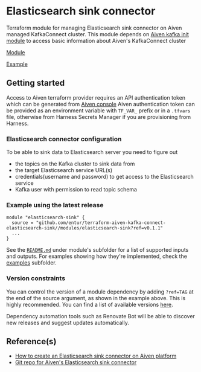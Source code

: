# Elasticsearch sink connector

Terraform module for managing Elasticsearch sink connector on Aiven managed KafkaConnect cluster.
This module depends on [Aiven kafka init module](https://github.com/entur/terraform-aiven-kafka-connect-init) to access
basic information about Aiven's KafkaConnect cluster

[Module](modules/elasticsearch-sink)

[Example](examples/minimal/main.tf)

## Getting started

Access to Aiven terraform provider requires an API authentication token which can be generated
from [Aiven console](https://console.gcp.aiven.io/profile/auth)
Aiven authentication token can be provided as an environment variable with `TF_VAR_` prefix or in a `.tfvars` file,
otherwise from Harness Secrets Manager if you are provisioning from Harness.

### Elasticsearch connector configuration

To be able to sink data to Elasticsearch server you need to figure out

- the topics on the Kafka cluster to sink data from
- the target Elasticsearch service URL(s)
- credentials(username and password) to get access to the Elasticsearch service
- Kafka user with permission to read topic schema

<!-- ci: x-release-please-start-version -->

### Example using the latest release

```
module "elasticsearch-sink" {
  source = "github.com/entur/terraform-aiven-kafka-connect-elasticsearch-sink//modules/elasticsearch-sink?ref=v0.1.1"
  ...
}
```

<!-- ci: x-release-please-end -->

See the [`README.md`](modules/elasticsearch-sink/README.md)  under module's subfolder for a list of supported inputs and outputs. For examples showing how
they're implemented, check the [examples](examples) subfolder.

### Version constraints

You can control the version of a module dependency by adding `?ref=TAG` at the end of the source argument, as shown in
the example above. This is highly recommended. You can find a list of available
versions [here](https://github.com/entur/terraform-aiven-kafka-connect-elasticsearch-sink/releases).

Dependency automation tools such as Renovate Bot will be able to discover new releases and suggest updates
automatically.

## Reference(s)

- [How to create an Elasticsearch sink connector on Aiven platform](https://docs.aiven.io/docs/products/kafka/kafka-connect/howto/elasticsearch-sink.html)
- [Git repo for Aiven's Elasticsearch sink connector](https://github.com/aiven/elasticsearch-connector-for-apache-kafka)
